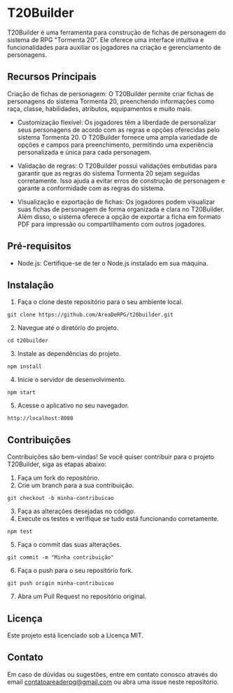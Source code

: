 # T20Builder
T20Builder é uma ferramenta para construção de fichas de personagem do sistema de RPG "Tormenta 20". Ele oferece uma interface intuitiva e funcionalidades para auxiliar os jogadores na criação e gerenciamento de personagens.

## Recursos Principais
Criação de fichas de personagem: O T20Builder permite criar fichas de personagens do sistema Tormenta 20, preenchendo informações como raça, classe, habilidades, atributos, equipamentos e muito mais.

- Customização flexível: Os jogadores têm a liberdade de personalizar seus personagens de acordo com as regras e opções oferecidas pelo sistema Tormenta 20. O T20Builder fornece uma ampla variedade de opções e campos para preenchimento, permitindo uma experiência personalizada e única para cada personagem.

- Validação de regras: O T20Builder possui validações embutidas para garantir que as regras do sistema Tormenta 20 sejam seguidas corretamente. Isso ajuda a evitar erros de construção de personagem e garante a conformidade com as regras do sistema.

- Visualização e exportação de fichas: Os jogadores podem visualizar suas fichas de personagem de forma organizada e clara no T20Builder. Além disso, o sistema oferece a opção de exportar a ficha em formato PDF para impressão ou compartilhamento com outros jogadores.

## Pré-requisitos
- Node.js: Certifique-se de ter o Node.js instalado em sua máquina.

## Instalação
1. Faça o clone deste repositório para o seu ambiente local.
```
git clone https://github.com/AreaDeRPG/t20builder.git
```

2. Navegue até o diretório do projeto.
```
cd t20builder
```

3. Instale as dependências do projeto.
```
npm install
```

4. Inicie o servidor de desenvolvimento.
```
npm start
```

5. Acesse o aplicativo no seu navegador.
```
http://localhost:8080
```


## Contribuições
Contribuições são bem-vindas! Se você quiser contribuir para o projeto T20Builder, siga as etapas abaixo:

1. Faça um fork do repositório.
2. Crie um branch para a sua contribuição.
```
git checkout -b minha-contribuicao
```

3. Faça as alterações desejadas no código.
4. Execute os testes e verifique se tudo está funcionando corretamente.
```
npm test
```

5. Faça o commit das suas alterações.
```
git commit -m "Minha contribuição"
```

6. Faça o push para o seu repositório fork.
```
git push origin minha-contribuicao
```

7. Abra um Pull Request no repositório original.

## Licença
Este projeto está licenciado sob a Licença MIT.

## Contato
Em caso de dúvidas ou sugestões, entre em contato conosco através do email contatoareaderpg@gmail.com ou abra uma issue neste repositório.